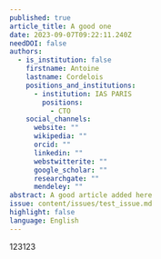 ```yaml
---
published: true
article_title: A good one
date: 2023-09-07T09:22:11.240Z
needDOI: false
authors:
  - is_institution: false
    firstname: Antoine
    lastname: Cordelois
    positions_and_institutions:
      - institution: IAS PARIS
        positions:
          - CTO
    social_channels:
      website: ""
      wikipedia: ""
      orcid: ""
      linkedin: ""
      webstwitterite: ""
      google_scholar: ""
      researchgate: ""
      mendeley: ""
abstract: A good article added here
issue: content/issues/test_issue.md
highlight: false
language: English
---
```

123123